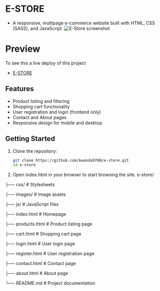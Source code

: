 # E-STORE
* A responsive, multipage e-commerce website built with HTML, CSS (SASS), and JavaScript.
![E-Store screenshot](https://i.ibb.co/GF713rT/e-store.png)

# Preview
To see this a live deploy of this project

  * [E-STORE](https://kwandasilekwa-e-store.netlify.app/)

## Features

- Product listing and filtering
- Shopping cart functionality
- User registration and login (frontend only)
- Contact and About pages
- Responsive design for mobile and desktop

## Getting Started

1. Clone the repository:

   ```bash
   git clone https://github.com/kwanda9700/e-store.git
   cd e-store
   
2. Open index.html in your browser to start browsing the site.
e-store/

  ├── css/ # Stylesheets

  ├── images/ # Image assets

  ├── js/ # JavaScript files

  ├── index.html # Homepage

  ├── products.html # Product listing page

  ├── cart.html # Shopping cart page

  ├── login.html # User login page

  ├── register.html # User registration page

  ├── contact.html # Contact page

  ├── about.html # About page

  └── README.md # Project documentation
